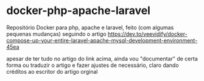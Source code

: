 # docker-php-apache-laravel
Repositório Docker para php, apache e laravel, feito (com algumas pequenas mudanças) seguindo o artigo https://dev.to/veevidify/docker-compose-up-your-entire-laravel-apache-mysql-development-environment-45ea


apesar de ter tudo no artigo do link acima, ainda vou "documentar" de certa forma
ou traduzir o artigo e fazer ajustes de necessário, claro dando créditos ao escritor do artigo orginal


